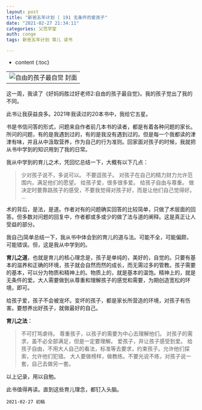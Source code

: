 ```yaml
---
layout: post
title: "新爸五年计划 | 191 无条件的爱孩子"
date: "2021-02-27 21:34:11"
categories: 父范学堂
auth: conge
tags: 新爸五年计划 育儿 读书

---
```

* content
{:toc}


||
|----|
|![自由的孩子最自觉 封面](https://img9.doubanio.com/view/subject/l/public/s28960928.jpg)|

这一周，我读了《好妈妈胜过好老师2:自由的孩子最自觉》。我的孩子觉出了我的不同。

此书让我获益良多。2021年我读过的20本书中，我给它五星。

书是书信问答的形式，问题来自作者前几本书的读者，都是有着各种问题的家长。所问的问题，有的是我遇到过的，有的是我没有遇到过的。但是每一个我都读的津津有味，并且从中汲取营养，作为自己的行为准则。回家面对孩子的时候，我就把从书中学到的知识用到了我的日常。

我从中学到的育儿之术，凭回忆总结一下，大概有以下几点：

> 少对孩子说不，多说可以。
> 不要逗孩子。
> 对孩子在自己的精力财力允许范围内，满足他们的愿望。
> 给孩子爱，很多很多爱。
> 给孩子自由与尊重。
> 做决定时要靠路孩子的感受，不要我觉得对孩子好，而是让他们自己觉得好。
> ...





术的背后，是法，是道。作者对有的问题确实回答的比较简单，只做了术层面的回答。但多数对问题的回复中，作者都或多或少的做了法与道的阐释。这是真正让人受益的部分。

我自己j简单总结一下，我从书中体会到的育儿的道与法。可能不全，可能偏颇，可能错误。但，这是我从中学到的。

__育儿之道__，也就是育儿的核心理念是，孩子是单纯的，美好的，自觉的。只要有基本的滋养和正确的环境，孩子就会自然而然的成长，而无需过多的管教。孩子需要的基本，可以分为物质和精神上的。物质上的，就是基本的温饱。精神上的，就是无条件的爱。大人需要做到从尊重和理解孩子的感觉和需要，为期创造宽松的环境，即可。

给孩子爱，孩子不会被宠坏。变坏的孩子，都是家长所营造的环境，对孩子有伤害。要想养出好孩子，就做最好的自己。

__育儿之法__：
> 不可打骂虐待。
> 尊重孩子，以孩子的需要为中心去理解他们。
> 对孩子的需求，虽不必全部满足，但是一定要理解。
> 爱孩子，并让孩子感受到爱。
> 给孩子自由，不用大人自己的看法，标准等去要求，约束孩子。允许他们探索，允许他们犯错。
> 大人要做榜样，做教练。不要光说不练，对孩子说一套，自己去做另一套。

以上记录，用以自勉。

此书值得再读。直到这些育儿理念，都钉入头脑。

```
2021-02-27 初稿
```

